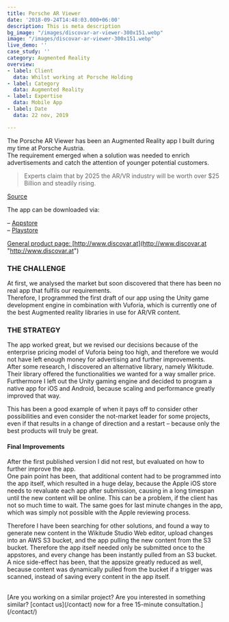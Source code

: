 ```yaml
---
title: Porsche AR Viewer
date: '2018-09-24T14:48:03.000+06:00'
description: This is meta description
bg_image: "/images/discovar-ar-viewer-300x151.webp"
image: "/images/discovar-ar-viewer-300x151.webp"
live_demo: ''
case_study: ''
category: Augmented Reality
overview:
- label: Client
  data: Whilst working at Porsche Holding
- label: Category
  data: Augmented Reality
- label: Expertise
  data: Mobile App
- label: Date
  data: 22 nov, 2019

---
```

The Porsche AR Viewer has been an Augmented Reality app I built during my time at Porsche Austria.  
The requirement emerged when a solution was needed to enrich advertisements and catch the attention of younger potential customers.

> Experts claim that by 2025 the AR/VR industry will be worth over $25 Billion and steadily rising.

[Source](https://medium.com/predict/the-future-of-augmented-reality-90143b98f7a3)

The app can be downloaded via:

– [Appstore](https://apps.apple.com/at/app/porsche-ar-viewer/id1339643671)  
– [Playstore](https://play.google.com/store/apps/details?id=at.digitalsolutions.porschearviewer)

[General product page: ](http://www.discovar.at/)[http://www.discovar.at](http://www.discovar.at "http://www.discovar.at")

### THE CHALLENGE

At first, we analysed the market but soon discovered that there has been no real app that fulfils our requirements.  
Therefore, I programmed the first draft of our app using the Unity game development engine in combination with Vuforia, which is currently one of the best Augmented reality libraries in use for AR/VR content.

### THE STRATEGY

The app worked great, but we revised our decisions because of the enterprise pricing model of Vuforia being too high, and therefore we would not have left enough money for advertising and further improvements.  
After some research, I discovered an alternative library, namely Wikitude. Their library offered the functionalities we wanted for a way smaller price.  
Furthermore I left out the Unity gaming engine and decided to program a native app for iOS and Android, because scaling and performance greatly improved that way.

This has been a good example of when it pays off to consider other possibilities and even consider the not-market leader for some projects, even if that results in a change of direction and a restart – because only the best products will truly be great.

#### Final Improvements

After the first published version I did not rest, but evaluated on how to further improve the app.  
One pain point has been, that additional content had to be programmed into the app itself, which resulted in a huge delay, because the Apple iOS store needs to revaluate each app after submission, causing in a long timespan until the new content will be online. This can be a problem, if the client has not so much time to wait. The same goes for last minute changes in the app, which was simply not possible with the Apple reviewing process.

Therefore I have been searching for other solutions, and found a way to generate new content in the Wikitude Studio Web editor, upload changes into an AWS S3 bucket, and the app pulling the new content from the S3 bucket. Therefore the app itself needed only be submitted once to the appstores, and every change has been instantly pulled from an S3 bucket. A nice side-effect has been, that the appsize greatly reduced as well, because content was dynamically pulled from the bucket if a trigger was scanned, instead of saving every content in the app itself.



</br>
[Are you working on a similar project? Are you interested in something similar? [contact us](/contact) now for a free 15-minute consultation.](/contact/)
